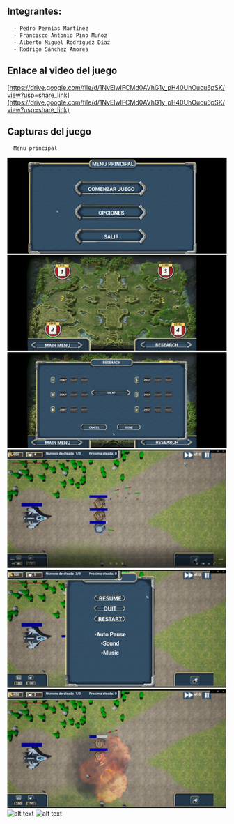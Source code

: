 ## Integrantes:
      - Pedro Pernías Martínez
      - Francisco Antonio Pino Muñoz
      - Alberto Miguel Rodríguez Díaz
      - Rodrigo Sánchez Amores
      
## Enlace al video del juego

[https://drive.google.com/file/d/1NvElwIFCMd0AVhG1y_pH40UhOucu6pSK/view?usp=share_link](https://drive.google.com/file/d/1NvElwIFCMd0AVhG1y_pH40UhOucu6pSK/view?usp=share_link)

## Capturas del juego

      Menu principal
![alt text](https://github.com/SrOverlord/PruebaPGV/blob/FinalFinal/ScreenShots/capMenuPrincipal.png)
![alt text](https://github.com/SrOverlord/PruebaPGV/blob/FinalFinal/ScreenShots/capMapa.png)
![alt text](https://github.com/SrOverlord/PruebaPGV/blob/FinalFinal/ScreenShots/capResearch.png)
![alt text](https://github.com/SrOverlord/PruebaPGV/blob/FinalFinal/ScreenShots/CapMainGame.png)
![alt text](https://github.com/SrOverlord/PruebaPGV/blob/FinalFinal/ScreenShots/CapPauseMode.png)
![alt text](https://github.com/SrOverlord/PruebaPGV/blob/FinalFinal/ScreenShots/CapExplosion.png)
![alt text](https://github.com/SrOverlord/PruebaPGV/blob/FinalFinal/ScreenShots/CapCamaraCa%C3%B1on.png)
![alt text](https://github.com/SrOverlord/PruebaPGV/blob/FinalFinal/ScreenShots/CapCamaraAra%C3%B1a.jpg)
